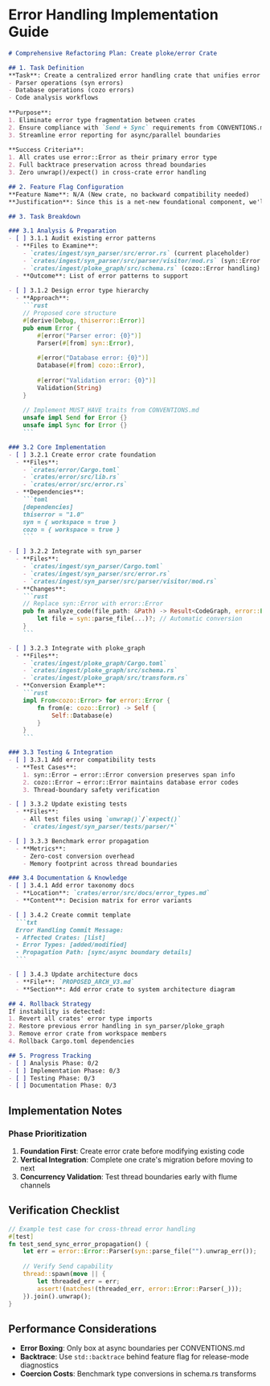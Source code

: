 # Error Handling Implementation Guide

````markdown
# Comprehensive Refactoring Plan: Create ploke/error Crate

## 1. Task Definition
**Task**: Create a centralized error handling crate that unifies error reporting across:
- Parser operations (syn errors)
- Database operations (cozo errors)
- Code analysis workflows
  
**Purpose**:
1. Eliminate error type fragmentation between crates
2. Ensure compliance with `Send + Sync` requirements from CONVENTIONS.md
3. Streamline error reporting for async/parallel boundaries
  
**Success Criteria**:
1. All crates use error::Error as their primary error type
2. Full backtrace preservation across thread boundaries
3. Zero unwrap()/expect() in cross-crate error handling

## 2. Feature Flag Configuration
**Feature Name**: N/A (New crate, no backward compatibility needed)
**Justification**: Since this is a net-new foundational component, we'll implement it directly rather than behind a feature flag.

## 3. Task Breakdown

### 3.1 Analysis & Preparation
- [ ] 3.1.1 Audit existing error patterns
  - **Files to Examine**:
    - `crates/ingest/syn_parser/src/error.rs` (current placeholder)
    - `crates/ingest/syn_parser/src/parser/visitor/mod.rs` (syn::Error usage)
    - `crates/ingest/ploke_graph/src/schema.rs` (cozo::Error handling)
  - **Outcome**: List of error patterns to support
  
- [ ] 3.1.2 Design error type hierarchy
  - **Approach**:
    ```rust
    // Proposed core structure
    #[derive(Debug, thiserror::Error)]
    pub enum Error {
        #[error("Parser error: {0}")]
        Parser(#[from] syn::Error),
        
        #[error("Database error: {0}")]
        Database(#[from] cozo::Error),
        
        #[error("Validation error: {0}")]
        Validation(String)
    }
    
    // Implement MUST_HAVE traits from CONVENTIONS.md
    unsafe impl Send for Error {}
    unsafe impl Sync for Error {}
    ```

### 3.2 Core Implementation
- [ ] 3.2.1 Create error crate foundation
  - **Files**:
    - `crates/error/Cargo.toml`
    - `crates/error/src/lib.rs`
    - `crates/error/src/error.rs`
  - **Dependencies**:
    ```toml
    [dependencies]
    thiserror = "1.0"
    syn = { workspace = true }
    cozo = { workspace = true }
    ```

- [ ] 3.2.2 Integrate with syn_parser
  - **Files**:
    - `crates/ingest/syn_parser/Cargo.toml`
    - `crates/ingest/syn_parser/src/error.rs`
    - `crates/ingest/syn_parser/src/parser/visitor/mod.rs`
  - **Changes**:
    ```rust
    // Replace syn::Error with error::Error
    pub fn analyze_code(file_path: &Path) -> Result<CodeGraph, error::Error> {
        let file = syn::parse_file(...)?; // Automatic conversion
    }
    ```

- [ ] 3.2.3 Integrate with ploke_graph
  - **Files**:
    - `crates/ingest/ploke_graph/Cargo.toml`
    - `crates/ingest/ploke_graph/src/schema.rs`
    - `crates/ingest/ploke_graph/src/transform.rs`
  - **Conversion Example**:
    ```rust
    impl From<cozo::Error> for error::Error {
        fn from(e: cozo::Error) -> Self {
            Self::Database(e)
        }
    }
    ```

### 3.3 Testing & Integration
- [ ] 3.3.1 Add error compatibility tests
  - **Test Cases**:
    1. syn::Error → error::Error conversion preserves span info
    2. cozo::Error → error::Error maintains database error codes
    3. Thread-boundary safety verification

- [ ] 3.3.2 Update existing tests
  - **Files**:
    - All test files using `unwrap()`/`expect()`
    - `crates/ingest/syn_parser/tests/parser/*`

- [ ] 3.3.3 Benchmark error propagation
  - **Metrics**:
    - Zero-cost conversion overhead
    - Memory footprint across thread boundaries

### 3.4 Documentation & Knowledge
- [ ] 3.4.1 Add error taxonomy docs
  - **Location**: `crates/error/src/docs/error_types.md`
  - **Content**: Decision matrix for error variants

- [ ] 3.4.2 Create commit template
  ```txt
  Error Handling Commit Message:
  - Affected Crates: [list]
  - Error Types: [added/modified]
  - Propagation Path: [sync/async boundary details]
  ```

- [ ] 3.4.3 Update architecture docs
  - **File**: `PROPOSED_ARCH_V3.md`
  - **Section**: Add error crate to system architecture diagram

## 4. Rollback Strategy
If instability is detected:
1. Revert all crates' error type imports
2. Restore previous error handling in syn_parser/ploke_graph
3. Remove error crate from workspace members
4. Rollback Cargo.toml dependencies

## 5. Progress Tracking
- [ ] Analysis Phase: 0/2
- [ ] Implementation Phase: 0/3 
- [ ] Testing Phase: 0/3
- [ ] Documentation Phase: 0/3
````

## Implementation Notes

### Phase Prioritization
1. **Foundation First**: Create error crate before modifying existing code
2. **Vertical Integration**: Complete one crate's migration before moving to next
3. **Concurrency Validation**: Test thread boundaries early with flume channels

## Verification Checklist
```rust
// Example test case for cross-thread error handling
#[test]
fn test_send_sync_error_propagation() {
    let err = error::Error::Parser(syn::parse_file("").unwrap_err());
    
    // Verify Send capability
    thread::spawn(move || {
        let threaded_err = err;
        assert!(matches!(threaded_err, error::Error::Parser(_)));
    }).join().unwrap();
}
```

## Performance Considerations
- **Error Boxing**: Only box at async boundaries per CONVENTIONS.md
- **Backtrace**: Use `std::backtrace` behind feature flag for release-mode diagnostics
- **Coercion Costs**: Benchmark type conversions in schema.rs transforms
